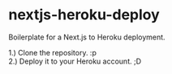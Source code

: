 # nextjs-heroku-deploy
Boilerplate for a Next.js to Heroku deployment.

1.) Clone the repository. :p<br/>
2.) Deploy it to your Heroku account. ;D
